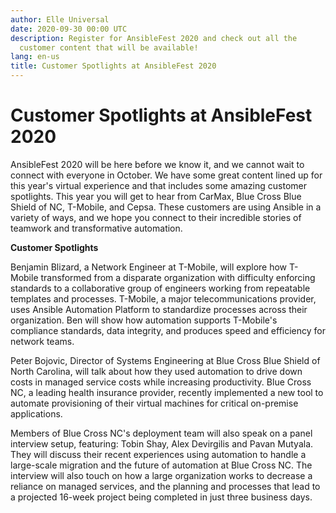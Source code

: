 ```yaml
---
author: Elle Universal
date: 2020-09-30 00:00 UTC
description: Register for AnsibleFest 2020 and check out all the
  customer content that will be available!
lang: en-us
title: Customer Spotlights at AnsibleFest 2020
---
```


# Customer Spotlights at AnsibleFest 2020

AnsibleFest 2020 will be here before we know it, and we cannot wait to
connect with everyone in October. We have some great content lined up
for this year's virtual experience and that includes some amazing
customer spotlights. This year you will get to hear from CarMax, Blue
Cross Blue Shield of NC, T-Mobile, and Cepsa. These customers are using
Ansible in a variety of ways, and we hope you connect to their
incredible stories of teamwork and transformative automation.

**Customer Spotlights**

Benjamin Blizard, a Network Engineer at T-Mobile, will explore how
T-Mobile transformed from a disparate organization with difficulty
enforcing standards to a collaborative group of engineers working from
repeatable templates and processes. T-Mobile, a major telecommunications
provider, uses Ansible Automation Platform to standardize processes
across their organization. Ben will show how automation supports
T-Mobile's compliance standards, data integrity, and produces speed and
efficiency for network teams. 

Peter Bojovic, Director of Systems Engineering at Blue Cross Blue Shield
of North Carolina, will talk about how they used automation to drive
down costs in managed service costs while increasing productivity. Blue
Cross NC, a leading health insurance provider, recently implemented a
new tool to automate provisioning of their virtual machines for critical
on-premise applications.

Members of Blue Cross NC's deployment team will also speak on a panel
interview setup, featuring: Tobin Shay, Alex Devirgilis and Pavan
Mutyala. They will discuss their recent experiences using automation to
handle a large-scale migration and the future of automation at Blue
Cross NC. The interview will also touch on how a large organization
works to decrease a reliance on managed services, and the planning and
processes that lead to a projected 16-week project being completed in
just three business days.
